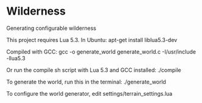 # Wilderness
Generating configurable wilderness

This project requires Lua 5.3. In Ubuntu:
apt-get install liblua5.3-dev

Compiled with GCC:
gcc -o generate_world generate_world.c -I/usr/include -llua5.3

Or run the compile sh script with Lua 5.3 and GCC installed:
./compile

To generate the world, run this in the terminal:
./generate_world

To configure the world generator, edit settings/terrain_settings.lua
